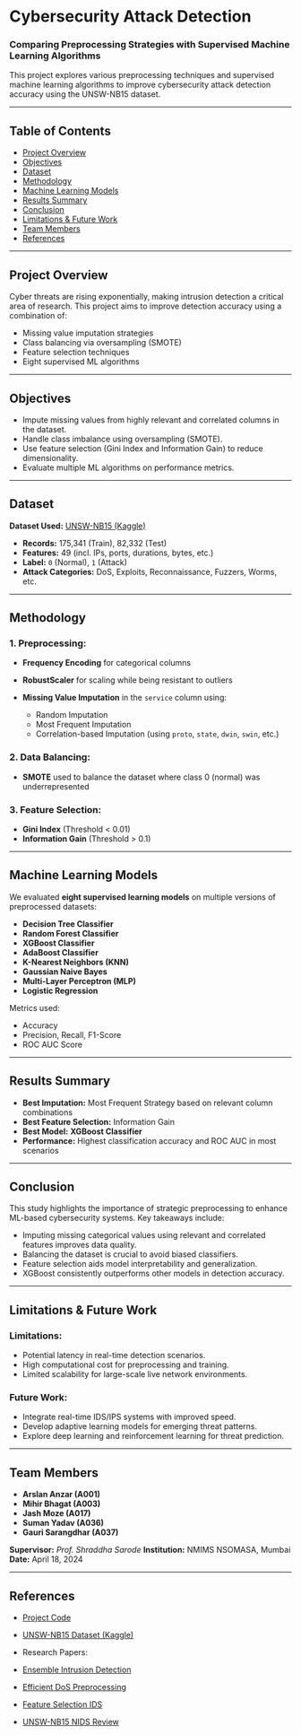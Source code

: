 # Cybersecurity Attack Detection 

### Comparing Preprocessing Strategies with Supervised Machine Learning Algorithms

This project explores various preprocessing techniques and supervised machine learning algorithms to improve cybersecurity attack detection accuracy using the UNSW-NB15 dataset.

---

##  Table of Contents

* [Project Overview](#project-overview)
* [Objectives](#objectives)
* [Dataset](#dataset)
* [Methodology](#methodology)
* [Machine Learning Models](#machine-learning-models)
* [Results Summary](#results-summary)
* [Conclusion](#conclusion)
* [Limitations & Future Work](#limitations--future-work)
* [Team Members](#team-members)
* [References](#references)

---

##  Project Overview

Cyber threats are rising exponentially, making intrusion detection a critical area of research. This project aims to improve detection accuracy using a combination of:

* Missing value imputation strategies
* Class balancing via oversampling (SMOTE)
* Feature selection techniques
* Eight supervised ML algorithms

---

##  Objectives

* Impute missing values from highly relevant and correlated columns in the dataset.
* Handle class imbalance using oversampling (SMOTE).
* Use feature selection (Gini Index and Information Gain) to reduce dimensionality.
* Evaluate multiple ML algorithms on performance metrics.

---

##  Dataset

**Dataset Used:** [UNSW-NB15 (Kaggle)](https://www.kaggle.com/datasets/mrwellsdavid/unsw-nb15/data)

* **Records:** 175,341 (Train), 82,332 (Test)
* **Features:** 49 (incl. IPs, ports, durations, bytes, etc.)
* **Label:** `0` (Normal), `1` (Attack)
* **Attack Categories:** DoS, Exploits, Reconnaissance, Fuzzers, Worms, etc.

---

##  Methodology

### 1. **Preprocessing:**

* **Frequency Encoding** for categorical columns
* **RobustScaler** for scaling while being resistant to outliers
* **Missing Value Imputation** in the `service` column using:

  * Random Imputation
  * Most Frequent Imputation
  * Correlation-based Imputation (using `proto`, `state`, `dwin`, `swin`, etc.)

### 2. **Data Balancing:**

* **SMOTE** used to balance the dataset where class 0 (normal) was underrepresented

### 3. **Feature Selection:**

* **Gini Index** (Threshold < 0.01)
* **Information Gain** (Threshold > 0.1)

---

##  Machine Learning Models

We evaluated **eight supervised learning models** on multiple versions of preprocessed datasets:

* **Decision Tree Classifier**
* **Random Forest Classifier**
* **XGBoost Classifier**
* **AdaBoost Classifier**
* **K-Nearest Neighbors (KNN)**
* **Gaussian Naive Bayes**
* **Multi-Layer Perceptron (MLP)**
* **Logistic Regression**

Metrics used:

* Accuracy
* Precision, Recall, F1-Score
* ROC AUC Score

---

##  Results Summary

* **Best Imputation:** Most Frequent Strategy based on relevant column combinations
* **Best Feature Selection:** Information Gain
* **Best Model:** **XGBoost Classifier**
* **Performance:** Highest classification accuracy and ROC AUC in most scenarios

---

##  Conclusion

This study highlights the importance of strategic preprocessing to enhance ML-based cybersecurity systems. Key takeaways include:

* Imputing missing categorical values using relevant and correlated features improves data quality.
* Balancing the dataset is crucial to avoid biased classifiers.
* Feature selection aids model interpretability and generalization.
* XGBoost consistently outperforms other models in detection accuracy.

---

##  Limitations & Future Work

### Limitations:

* Potential latency in real-time detection scenarios.
* High computational cost for preprocessing and training.
* Limited scalability for large-scale live network environments.

### Future Work:

* Integrate real-time IDS/IPS systems with improved speed.
* Develop adaptive learning models for emerging threat patterns.
* Explore deep learning and reinforcement learning for threat prediction.

---

##  Team Members

* **Arslan Anzar (A001)**
* **Mihir Bhagat (A003)**
* **Jash Moze (A017)**
* **Suman Yadav (A036)**
* **Gauri Sarangdhar (A037)**

**Supervisor:** *Prof. Shraddha Sarode*
**Institution:** NMIMS NSOMASA, Mumbai
**Date:** April 18, 2024

---

##  References

*  [Project Code](https://drive.google.com/drive/folders/1ZClqpm8PkKkESS5hGHGKDwpsvGI9K4La?usp=sharing)
*  [UNSW-NB15 Dataset (Kaggle)](https://www.kaggle.com/datasets/mrwellsdavid/unsw-nb15/data)
*  Research Papers:

  * [Ensemble Intrusion Detection](https://infonomics-society.org/wp-content/uploads/A-Stacked-Ensemble-Intrusion-Detection-Approach-for-the-Protection-of-Information-System.pdf)
  * [Efficient DoS Preprocessing](https://link.springer.com/article/10.1007/s10489-021-02968-1)
  * [Feature Selection IDS](https://arxiv.org/abs/2205.06177)
  * [UNSW-NB15 NIDS Review](https://journal.uob.edu.bh/bitstream/handle/123456789/3580/paper%205.pdf)


